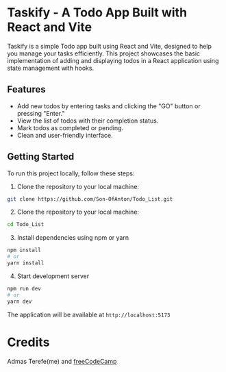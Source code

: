 # Taskify - A Todo App Built with React and Vite

Taskify is a simple Todo app built using React and Vite, designed to help you manage your tasks efficiently. This project showcases the basic implementation of adding and displaying todos in a React application using state management with hooks.

## Features

- Add new todos by entering tasks and clicking the "GO" button or pressing "Enter."
- View the list of todos with their completion status.
- Mark todos as completed or pending.
- Clean and user-friendly interface.

## Getting Started

To run this project locally, follow these steps:

1. Clone the repository to your local machine:

```bash
git clone https://github.com/Son-OfAnton/Todo_List.git
```

2. Clone the repository to your local machine:

```bash
cd Todo_List
```

3. Install dependencies using npm or yarn

```bash
npm install
# or
yarn install
```

4. Start development server

```bash
npm run dev
# or
yarn dev
```

The application will be available at `http://localhost:5173`

# Credits

Admas Terefe(me) and [freeCodeCamp](https://www.youtube.com/watch?v=FJDVKeh7RJI)
